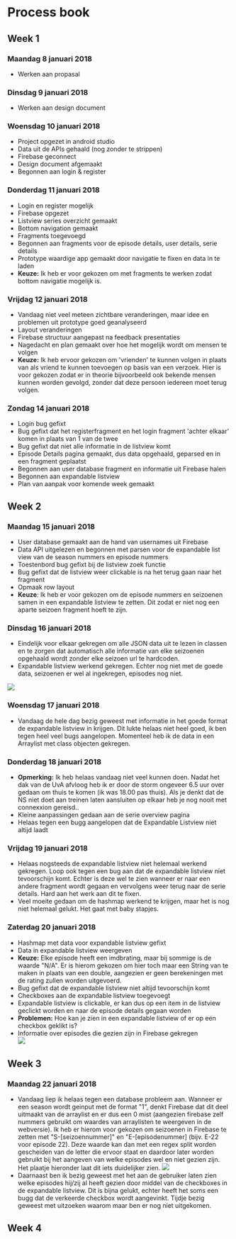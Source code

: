 # Process book

## Week 1

### Maandag 8 januari 2018  
- Werken aan propasal  

### Dinsdag 9 januari 2018  
- Werken aan design document  

### Woensdag 10 januari 2018
- Project opgezet in android studio
- Data uit de APIs gehaald (nog zonder te strippen)
- Firebase geconnect
- Design document afgemaakt
- Begonnen aan login & register

### Donderdag 11 januari 2018
- Login en register mogelijk
- Firebase opgezet
- Listview series overzicht gemaakt
- Bottom navigation gemaakt
- Fragments toegevoegd
- Begonnen aan fragments voor de episode details, user details, serie details
- Prototype waardige app gemaakt door navigatie te fixen en data in te laden
- **Keuze:** Ik heb er voor gekozen om met fragments te werken zodat bottom navigatie mogelijk is.

### Vrijdag 12 januari 2018
- Vandaag niet veel meteen zichtbare veranderingen, maar idee en problemen uit prototype goed geanalyseerd
- Layout veranderingen
- Firebase structuur aangepast na feedback presentaties
- Nagedacht en plan gemaakt over hoe het mogelijk wordt om mensen te volgen
- **Keuze:** Ik heb ervoor gekozen om 'vrienden' te kunnen volgen in plaats van als vriend te kunnen toevoegen op basis van een verzoek. Hier is voor gekozen zodat er in theorie bijvoorbeeld ook bekende mensen kunnen worden gevolgd, zonder dat deze persoon iedereen moet terug volgen.

### Zondag 14 januari 2018
- Login bug gefixt
- Bug gefixt dat het registerfragment en het login fragment 'achter elkaar' komen in plaats van 1 van de twee
- Bug gefixt dat niet alle informatie in de listview komt
- Episode Details pagina gemaakt, dus data opgehaald, geparsed en in een fragment geplaatst
- Begonnen aan user database fragment en informatie uit Firebase halen
- Begonnen aan expandable listview
- Plan van aanpak voor komende week gemaakt

## Week 2

### Maandag 15 januari 2018
- User database gemaakt aan de hand van usernames uit Firebase
- Data API uitgelezen en begonnen met parsen voor de expandable list view van de season nummers en episode nummers
- Toestenbord bug gefixt bij de listview zoek functie
- Bug gefixt dat de listview weer clickable is na het terug gaan naar het fragment
- Opmaak row layout
- **Keuze**: Ik heb er voor gekozen om de episode nummers en seizoenen samen in een expandable listview te zetten. Dit zodat er niet nog een aparte seizoen fragment hoeft te zijn.

### Dinsdag 16 januari 2018
- Eindelijk voor elkaar gekregen om alle JSON data uit te lezen in classen en te zorgen dat automatisch alle informatie van elke seizoenen opgehaald wordt zonder elke seizoen url te hardcoden.
- Expandable listview werkend gekregen. Echter nog niet met de goede data, seizoenen er wel al ingekregen, episodes nog niet. 


![](doc/ProcessExpandablelistview1.png) 

### Woensdag 17 januari 2018
- Vandaag de hele dag bezig geweest met informatie in het goede format de expandable listview in krijgen. Dit lukte helaas niet heel goed, ik ben tegen heel veel bugs aangelopen. Momenteel heb ik de data in een Arraylist met class objecten gekregen. 

### Donderdag 18 januari 2018
- **Opmerking:** Ik heb helaas vandaag niet veel kunnen doen. Nadat het dak van de UvA afvloog heb ik er door de storm ongeveer 6.5 uur over gedaan om thuis te komen (ik was 18.00 pas thuis). Als je denkt dat de NS niet doet aan treinen laten aansluiten op elkaar heb je nog nooit met connexxion gereisd..
- Kleine aanpassingen gedaan aan de serie overview pagina
- Helaas tegen een bugg aangelopen dat de Expandable Listview niet altijd laadt

### Vrijdag 19 januari 2018
- Helaas nogsteeds de expandable listview niet helemaal werkend gekregen. Loop ook tegen een bug aan dat de expandable listview niet tevoorschijn komt. Echter is deze wel te zien wanneer er naar een andere fragment wordt gegaan en vervolgens weer terug naar de serie details. Hard aan het werk aan dit te fixen.
- Veel moeite gedaan om de hashmap werkend te krijgen, maar het is nog niet helemaal gelukt. Het gaat met baby stapjes.

### Zaterdag 20 januari 2018
- Hashmap met data voor expandable listview gefixt
- Data in expandable listview weergeven
- **Keuze:** Elke episode heeft een imdbrating, maar bij sommige is de waarde "N/A". Er is hierom gekozen om hier toch maar een String van te maken in plaats van een double, aangezien er geen berekeningen met de rating zullen worden uitgevoerd.
- Bug gefixt dat de expandable listview niet altijd tevoorschijn komt
- Checkboxes aan de expandable listview toegevoegt
- Expandable listview is clickable, er kan dus op een item in de listview geclickt worden en naar de episode details gegaan worden
- **Problemen:** Hoe kan je zien in een expandable listview of er op een checkbox geklikt is?
- Informatie over episodes die gezien zijn in Firebase gekregen   
![](doc/Screenshot_1516462803.png)

## Week 3

### Maandag 22 januari 2018
- Vandaag liep ik helaas tegen een database probleem aan. Wanneer er een season wordt geinput met de format "1", denkt Firebase dat dit deel uitmaakt van de arraylist en er dus een 0 mist (aangezien firebase zelf nummers gebruikt om waardes van arraylisten te weergeven in de webversie).
Ik heb er hierom voor gekozen om seizoenen in Firebase te zetten met "S-[seizoennummer]" en "E-[episodenummer] (bijv. E-22 voor episode 22). Deze waarde kan dan met een regex split worden gescheiden van de letter die ervoor staat en daardoor later worden gebruikt bij het aangeven van welke episodes wel en niet gezien zijn. Het plaatje hieronder laat dit iets duidelijker zien.
![](doc/databasefout22januari.png)
- Daarnaast ben ik bezig geweest met het aan de gebruiker laten zien welke episodes hij/zij al heeft gezien door middel van de checkboxes in de expandable listview. Dit is bijna gelukt, echter heeft het soms een bugg dat de verkeerde checkbox wordt aangevinkt. Tijdje bezig geweest met uitzoeken waarom maar ben er nog niet uitgekomen.

## Week 4

